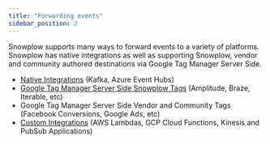 ```yaml
---
title: "Forwarding events"
sidebar_position: 2
---
```


Snowplow supports many ways to forward events to a variety of platforms. Snowplow has native integrations as well as supporting Snowplow, vendor and community authored destinations via Google Tag Manager Server Side.

- [Native Integrations](/docs/destinations/forwarding-events/native-integrations/index.md) (Kafka, Azure Event Hubs)
- [Google Tag Manager Server Side Snowplow Tags](/docs/destinations/forwarding-events/google-tag-manager-server-side/index.md) (Amplitude, Braze, Iterable, etc)
- Google Tag Manager Server Side Vendor and Community Tags (Facebook Conversions, Google Ads, etc)
- [Custom Integrations](/docs/destinations/forwarding-events/custom-integrations/index.md) (AWS Lambdas, GCP Cloud Functions, Kinesis and PubSub Applications)
